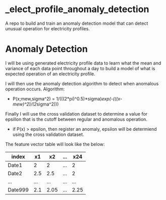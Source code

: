 # _elect_profile_anomaly_detection
A repo to build and train an anomaly detection model that can detect unusual operation for electricity profiles.


# Anomaly Detection
I will be using generated electricity profile data to learn what the mean and variance of each data point throughout a day to build a model of what is expected operation of an electricity profile.

I will then use the anomaly detection algorithm to detect when anomalous operation occurs.
Algorithm: 
- P(x;mew,sigma^2) = 1/(((2*pi)^0.5)*sigma)*exp(-(((x-mew)^2)/(2*sigma^2)))

Finally I will use the cross validation dataset to determine a value for epsillon that is the cutoff between regular and anomalous operation.
- if P(x) > epsilon, then register an anomaly, epsilon will be determiend using the cross validation dataset.

The feature vector table will look like the below:

| index   | x1  | x2   | ... | x24  |
|---------|-----|------|-----|------|
| Date1   | 2   | 2    | ... | 2    |
| Date2   | 2.5 | 2.5  | ... | 2    |
| ...     | ... | ...  | ... | ...  |
| Date999 | 2.1 | 2.05 | ... | 2.25 |

